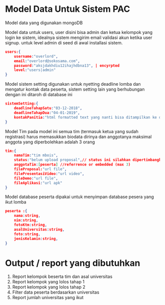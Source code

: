 # Model Data Untuk Sistem PAC

Model data yang digunakan mongoDB

Model data untuk users, user disini bisa admin dan ketua kelompok yang login ke sistem, idealnya sistem mengirim email validasi akun ketika user signup. untuk level admin di seed di awal installasi sistem.

```json
users:{
    username:"overlord",
    email:"overlord@sokosama.com",
    password:"aksjdakhdiu12ihajhdbna13", | encyrpted
    level:"users|admin"
}
```

Model sistem setting digunakan untuk nyetting deadline lomba dan mengatur kontak data peserta, sistem setting lain yang berhubungan dengan ini ditaroh di database ini

```json
sistemSetting:{
    deadlineTahapSatu:"03-12-2018",
    deadlineTahapDua:"04-01-2019",
    kontakPanitia:"html formatted text yang nanti bisa ditampilkan ke dashboard peserta",
}
```

Model Tim pada model ini semua tim (termasuk ketua yang sudah registrasi) harus memasukkan biodata dirinya dan anggotanya maksimal anggota yang diperbolehkan adalah 3 orang

```json
tim:{
    namaTim:"tim mbois",
    status:"belum upload proposal",// status ini silahkan dipertimbangkan yang jelas jka ketua tim masuk dia bisa liat status tim nya
    anggotaTim:[peserta] //referrence or embedded (max 3)
    fileProposal:"url file",
    filePresentasiVideo:"url video",
    fileDemo:"url file",
    fileAplikasi:"url apk"
}
```

Model database peserta dipakai untuk menyimpan database pesera yang ikut lomba

```json
peserta :{
    nama:string,
    nim:string,
    fotoKtm:string,
    asalUniversitas:string,
    foto:string,
    jenisKelamin:string,
}
```

# Output / report yang dibutuhkan

1. Report kelompok beserta tim dan asal universitas
2. Report kelompok yang lolos tahap 1
3. Report kelompok yang lolos tahap 2
4. Filter data peserta berdasarkan universitas
5. Report jumlah universitas yang ikut
